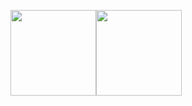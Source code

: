 <a href="https://www.linkedin.com/in/gabriel-tkacz-7877a8194/"><img height="137px" src="https://github-readme-stats.vercel.app/api?username=gtkacz&hide_title=true&hide_border=true&show_icons=true&include_all_commits=true&count_private=true&line_height=21&text_color=000&icon_color=000&bg_color=0,ea6161,ffc64d,fffc4d,52fa5a&theme=tokyonight" /><!-- wi*quL3fcV --><img height="137px" src="https://github-readme-stats.vercel.app/api/top-langs/?username=gtkacz&hide=html&hide_title=true&hide_border=true&layout=compact&langs_count=7&exclude_repo=comp426,Redventures-Movie-Quotes&text_color=000&icon_color=fff&bg_color=0,52fa5a,4dfcff,c64dff&theme=tokyonight" /></a>
